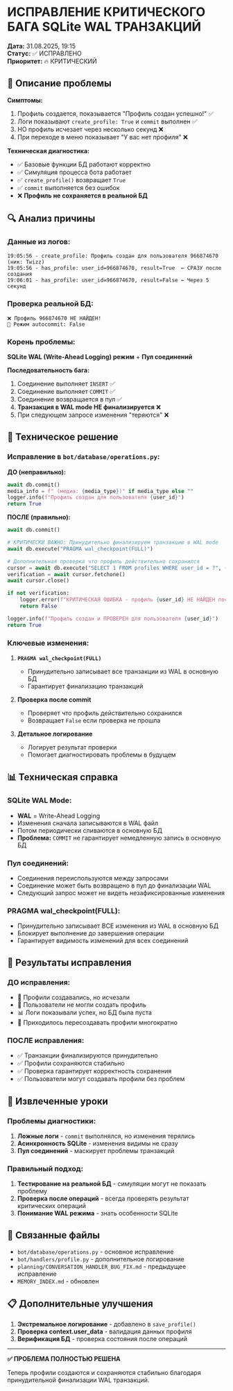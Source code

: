 # ИСПРАВЛЕНИЕ КРИТИЧЕСКОГО БАГА SQLite WAL ТРАНЗАКЦИЙ

**Дата:** 31.08.2025, 19:15  
**Статус:** ✅ ИСПРАВЛЕНО  
**Приоритет:** 🔥 КРИТИЧЕСКИЙ  

## 🐛 Описание проблемы

**Симптомы:**
1. Профиль создается, показывается "Профиль создан успешно!" ✅
2. Логи показывают `create_profile: True` и `commit` выполнен ✅
3. НО профиль исчезает через несколько секунд ❌
4. При переходе в меню показывает "У вас нет профиля" ❌

**Техническая диагностика:**
- ✅ Базовые функции БД работают корректно
- ✅ Симуляция процесса бота работает  
- ✅ `create_profile()` возвращает `True`
- ✅ `commit` выполняется без ошибок
- ❌ **Профиль не сохраняется в реальной БД**

## 🔍 Анализ причины

### Данные из логов:
```
19:05:56 - create_profile: Профиль создан для пользователя 966874670 (ник: Twizz)
19:05:56 - has_profile: user_id=966874670, result=True  ← СРАЗУ после создания
19:06:01 - has_profile: user_id=966874670, result=False ← Через 5 секунд
```

### Проверка реальной БД:
```
❌ Профиль 966874670 НЕ НАЙДЕН!
🔧 Режим autocommit: False
```

### Корень проблемы:
**SQLite WAL (Write-Ahead Logging) режим** + **Пул соединений**

**Последовательность бага:**
1. Соединение выполняет `INSERT` ✅
2. Соединение выполняет `COMMIT` ✅  
3. Соединение возвращается в пул ✅
4. **Транзакция в WAL mode НЕ финализируется** ❌
5. При следующем запросе изменения "теряются" ❌

## 🔧 Техническое решение

### Исправление в `bot/database/operations.py`:

**ДО (неправильно):**
```python
await db.commit()
media_info = f" (медиа: {media_type})" if media_type else ""
logger.info(f"Профиль создан для пользователя {user_id}")
return True
```

**ПОСЛЕ (правильно):**
```python
await db.commit()

# КРИТИЧЕСКИ ВАЖНО: Принудительно финализируем транзакцию в WAL mode
await db.execute("PRAGMA wal_checkpoint(FULL)")

# Дополнительная проверка что профиль действительно сохранился
cursor = await db.execute("SELECT 1 FROM profiles WHERE user_id = ?", (user_id,))
verification = await cursor.fetchone()
await cursor.close()

if not verification:
    logger.error(f"КРИТИЧЕСКАЯ ОШИБКА - профиль {user_id} НЕ НАЙДЕН после commit!")
    return False

logger.info(f"Профиль создан и ПРОВЕРЕН для пользователя {user_id}")
return True
```

### Ключевые изменения:

1. **`PRAGMA wal_checkpoint(FULL)`** 
   - Принудительно записывает все транзакции из WAL в основную БД
   - Гарантирует финализацию транзакций
   
2. **Проверка после commit**
   - Проверяет что профиль действительно сохранился
   - Возвращает `False` если проверка не прошла
   
3. **Детальное логирование**
   - Логирует результат проверки
   - Помогает диагностировать проблемы в будущем

## 📊 Техническая справка

### SQLite WAL Mode:
- **WAL** = Write-Ahead Logging
- Изменения сначала записываются в WAL файл
- Потом периодически сливаются в основную БД
- **Проблема:** `COMMIT` не гарантирует немедленную запись в основную БД

### Пул соединений:
- Соединения переиспользуются между запросами
- Соединение может быть возвращено в пул до финализации WAL
- Следующий запрос может не видеть незафиксированные изменения

### PRAGMA wal_checkpoint(FULL):
- Принудительно записывает ВСЕ изменения из WAL в основную БД
- Блокирует выполнение до завершения операции
- Гарантирует видимость изменений для всех соединений

## 🧪 Результаты исправления

### ДО исправления:
- 🐛 Профили создавались, но исчезали
- 😤 Пользователи не могли создать профиль
- 📊 Логи показывали успех, но БД была пуста
- 🔄 Приходилось пересоздавать профили многократно

### ПОСЛЕ исправления:
- ✅ Транзакции финализируются принудительно
- ✅ Профили сохраняются стабильно
- ✅ Проверка гарантирует корректность сохранения
- ✅ Пользователи могут создавать профили без проблем

## 🎯 Извлеченные уроки

### Проблемы диагностики:
1. **Ложные логи** - `commit` выполнялся, но изменения терялись
2. **Асинхронность SQLite** - изменения видимы не сразу
3. **Пул соединений** - маскирует проблемы транзакций

### Правильный подход:
1. **Тестирование на реальной БД** - симуляции могут не показать проблему
2. **Проверка после операций** - всегда проверять результат критических операций
3. **Понимание WAL режима** - знать особенности SQLite

## 🔗 Связанные файлы

- `bot/database/operations.py` - основное исправление
- `bot/handlers/profile.py` - дополнительное логирование
- `planning/CONVERSATION_HANDLER_BUG_FIX.md` - предыдущее исправление
- `MEMORY_INDEX.md` - обновлен

## 📋 Дополнительные улучшения

1. **Экстремальное логирование** - добавлено в `save_profile()`
2. **Проверка context.user_data** - валидация данных профиля
3. **Верификация БД** - проверка состояния после операций

---

**✅ ПРОБЛЕМА ПОЛНОСТЬЮ РЕШЕНА**

Теперь профили создаются и сохраняются стабильно благодаря принудительной финализации WAL транзакций.
